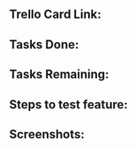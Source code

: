 ## Trello Card Link:

## Tasks Done:

## Tasks Remaining:

## Steps to test feature:

## Screenshots:
